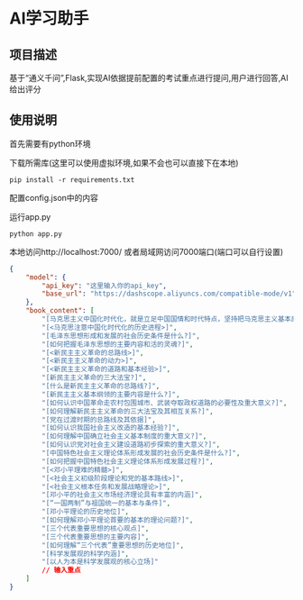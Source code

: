 # AI学习助手
## 项目描述

基于“通义千问”,Flask,实现AI依据提前配置的考试重点进行提问,用户进行回答,AI给出评分

## 使用说明
首先需要有python环境

下载所需库(这里可以使用虚拟环境,如果不会也可以直接下在本地)

```shell
pip install -r requirements.txt
```

配置config.json中的内容

运行app.py

```shell
python app.py
```

本地访问http://localhost:7000/
或者局域网访问7000端口(端口可以自行设置)


```json
{
    "model": {
        "api_key": "这里输入你的api_key",
        "base_url": "https://dashscope.aliyuncs.com/compatible-mode/v1"
    },
    "book_content": [
        "[马克思主义中国化时代化，就是立足中国国情和时代特点，坚持把马克思主义基本原理同中国具体实际相结合、同中华优秀传统文化相结合，深入研究和解决中国革命、建设、改革不同历史时期的实际问题,真正搞懂面临的时代课题，不断吸收新的时代内容，科学回答时代提出的重大理论和实践课题，创造新的理论成果。]",
        "[<马克思注意中国化时代化的历史进程>]",
        "[毛泽东思想形成和发展的社会历史条件是什么?]",
        "[如何把握毛泽东思想的主要内容和活的灵魂?]",
        "[<新民主主义革命的总路线>]",
        "[<新民主主义革命的动力>]",
        "[<新民主主义革命的道路和基本经验>]",
        "[新民主主义革命的三大法宝?]",
        "[什么是新民主主义革命的总路线?]",
        "[新民主主义基本纲领的主要内容是什么?]",
        "[如何认识中国革命走农村包围城市、武装夺取政权道路的必要性及重大意义?]",
        "[如何理解新民主主义革命的三大法宝及其相互关系?]",
        "[党在过渡时期的总路线及其依据]",
        "[如何认识我国社会主义改造的基本经验?]",
        "[如何理解中国确立社会主义基本制度的重大意义?]",
        "[如何认识党对社会主义建设道路初步探索的重大意义?]",
        "[中国特色社会主义理论体系形成发展的社会历史条件是什么?]",
        "[如何把握中国特色社会主义理论体系形成发展过程?]",
        "[<邓小平理难的精髓>]",
        "[<社会主义初级阶段理论和党的基本路线>]",
        "[<社会主义根本任务和发展战略理论>]",
        "[邓小平的社会主义市场经济理论具有丰富的内涵]",
        "[“一国两制”与祖国统一的基本与条件]",
        "[邓小平理论的历史地位]",
        "[如何理解邓小平理论首要的基本的理论问题?]",
        "[三个代表重要思想的核心观点]",
        "[三个代表重要思想的主要内容]",
        "[如何理解“三个代表”重要思想的历史地位]",
        "[科学发展观的科学内涵]",
        "[以人为本是科学发展观的核心立场]"
        // 输入重点
    ]
}
```
